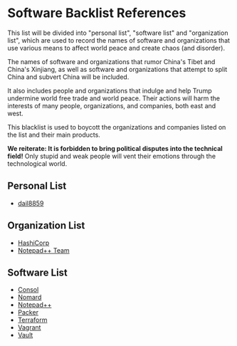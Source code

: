# Software Backlist References

This list will be divided into "personal list", "software list" and "organization list", which are used to record the names of software and organizations that use various means to affect world peace and create chaos (and disorder).

The names of software and organizations that rumor China's Tibet and China's Xinjiang, as well as software and organizations that attempt to split China and subvert China will be included.

It also includes people and organizations that indulge and help Trump undermine world free trade and world peace. Their actions will harm the interests of many people, organizations, and companies, both east and west.

This blacklist is used to boycott the organizations and companies listed on the list and their main products.

**We reiterate: It is forbidden to bring political disputes into the technical field!** Only stupid and weak people will vent their emotions through the technological world.

## Personal List

+ [dail8859](https://github.com/dail8859)

## Organization List

+ [HashiCorp](https://www.hashicorp.com/)
+ [Notepad++ Team](https://github.com/notepad-plus-plus)

## Software List

+ [Consol](https://www.hashicorp.com/products/consul)
+ [Nomard](https://www.hashicorp.com/products/nomad)
+ [Notepad++](https://github.com/notepad-plus-plus/notepad-plus-plus)
+ [Packer](https://www.vagrantup.com/)
+ [Terraform](https://www.hashicorp.com/products/terraform)
+ [Vagrant](https://www.vagrantup.com/)
+ [Vault](https://www.hashicorp.com/products/vault)
